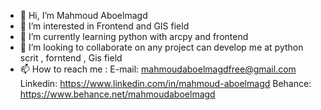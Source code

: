 - 👋 Hi, I’m Mahmoud Aboelmagd
- 👀 I’m interested in Frontend and GIS field
- 🌱 I’m currently learning python with arcpy and frontend
- 💞️ I’m looking to collaborate on any project can develop me at python scrit , forntend , Gis field
- 📫 How to reach me :
                    E-mail:	mahmoudaboelmagdfree@gmail.com
                    Linkedin: https://www.linkedin.com/in/mahmoud-aboelmagd 
                    Behance: https://www.behance.net/mahmoudaboelmagd




<!---
aboelmagd1/aboelmagd1 is a ✨ special ✨ repository because its `README.md` (this file) appears on your GitHub profile.
You can click the Preview link to take a look at your changes.
--->
